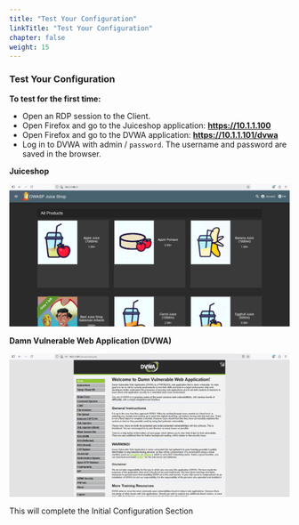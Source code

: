 ```yaml
---
title: "Test Your Configuration"
linkTitle: "Test Your Configuration"
chapter: false
weight: 15
---
```

### **Test Your Configuration**

**To test for the first time:**

- Open an RDP session to the Client.
- Open Firefox and go to the Juiceshop application: **https://10.1.1.100**
- Open Firefox and go to the DVWA application: **https://10.1.1.101/dvwa**
- Log in to DVWA with admin / ```password```. The username and password are saved in the browser.

**Juiceshop**

![](juiceshop-test.png)

**Damn Vulnerable Web Application \(DVWA\)**

![](dvwa-test.png)

This will complete the Initial Configuration Section